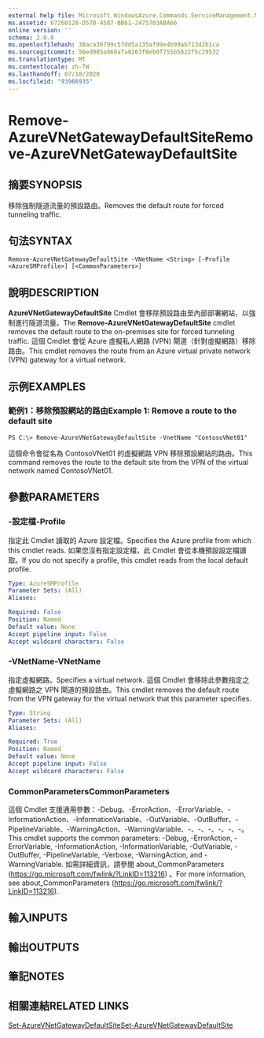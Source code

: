 ```yaml
---
external help file: Microsoft.WindowsAzure.Commands.ServiceManagement.Network.dll-Help.xml
ms.assetid: 67260128-D57B-4587-BB61-2475703ABA66
online version: ''
schema: 2.0.0
ms.openlocfilehash: 38aca36799c57dd5a135af99e4b99ab713d2b1ca
ms.sourcegitcommit: 56ed085a868afa8263f8eb0f755b5822f5c29532
ms.translationtype: MT
ms.contentlocale: zh-TW
ms.lasthandoff: 07/18/2020
ms.locfileid: "93966935"
---
```

# <span data-ttu-id="c7bd3-101">Remove-AzureVNetGatewayDefaultSite</span><span class="sxs-lookup"><span data-stu-id="c7bd3-101">Remove-AzureVNetGatewayDefaultSite</span></span>

## <span data-ttu-id="c7bd3-102">摘要</span><span class="sxs-lookup"><span data-stu-id="c7bd3-102">SYNOPSIS</span></span>
<span data-ttu-id="c7bd3-103">移除強制隧道流量的預設路由。</span><span class="sxs-lookup"><span data-stu-id="c7bd3-103">Removes the default route for forced tunneling traffic.</span></span>

## <span data-ttu-id="c7bd3-104">句法</span><span class="sxs-lookup"><span data-stu-id="c7bd3-104">SYNTAX</span></span>

```
Remove-AzureVNetGatewayDefaultSite -VNetName <String> [-Profile <AzureSMProfile>] [<CommonParameters>]
```

## <span data-ttu-id="c7bd3-105">說明</span><span class="sxs-lookup"><span data-stu-id="c7bd3-105">DESCRIPTION</span></span>
<span data-ttu-id="c7bd3-106">**AzureVNetGatewayDefaultSite** Cmdlet 會移除預設路由至內部部署網站，以強制進行隧道流量。</span><span class="sxs-lookup"><span data-stu-id="c7bd3-106">The **Remove-AzureVNetGatewayDefaultSite** cmdlet removes the default route to the on-premises site for forced tunneling traffic.</span></span>
<span data-ttu-id="c7bd3-107">這個 Cmdlet 會從 Azure 虛擬私人網路 (VPN) 閘道（針對虛擬網路）移除路由。</span><span class="sxs-lookup"><span data-stu-id="c7bd3-107">This cmdlet removes the route from an Azure virtual private network (VPN) gateway for a virtual network.</span></span>

## <span data-ttu-id="c7bd3-108">示例</span><span class="sxs-lookup"><span data-stu-id="c7bd3-108">EXAMPLES</span></span>

### <span data-ttu-id="c7bd3-109">範例1：移除預設網站的路由</span><span class="sxs-lookup"><span data-stu-id="c7bd3-109">Example 1: Remove a route to the default site</span></span>
```
PS C:\> Remove-AzureVNetGatewayDefaultSite -VnetName "ContosoVNet01"
```

<span data-ttu-id="c7bd3-110">這個命令會從名為 ContosoVNet01 的虛擬網路 VPN 移除預設網站的路由。</span><span class="sxs-lookup"><span data-stu-id="c7bd3-110">This command removes the route to the default site from the VPN of the virtual network named ContosoVNet01.</span></span>

## <span data-ttu-id="c7bd3-111">參數</span><span class="sxs-lookup"><span data-stu-id="c7bd3-111">PARAMETERS</span></span>

### <span data-ttu-id="c7bd3-112">-設定檔</span><span class="sxs-lookup"><span data-stu-id="c7bd3-112">-Profile</span></span>
<span data-ttu-id="c7bd3-113">指定此 Cmdlet 讀取的 Azure 設定檔。</span><span class="sxs-lookup"><span data-stu-id="c7bd3-113">Specifies the Azure profile from which this cmdlet reads.</span></span>
<span data-ttu-id="c7bd3-114">如果您沒有指定設定檔，此 Cmdlet 會從本機預設設定檔讀取。</span><span class="sxs-lookup"><span data-stu-id="c7bd3-114">If you do not specify a profile, this cmdlet reads from the local default profile.</span></span>

```yaml
Type: AzureSMProfile
Parameter Sets: (All)
Aliases: 

Required: False
Position: Named
Default value: None
Accept pipeline input: False
Accept wildcard characters: False
```

### <span data-ttu-id="c7bd3-115">-VNetName</span><span class="sxs-lookup"><span data-stu-id="c7bd3-115">-VNetName</span></span>
<span data-ttu-id="c7bd3-116">指定虛擬網路。</span><span class="sxs-lookup"><span data-stu-id="c7bd3-116">Specifies a virtual network.</span></span>
<span data-ttu-id="c7bd3-117">這個 Cmdlet 會移除此參數指定之虛擬網路之 VPN 閘道的預設路由。</span><span class="sxs-lookup"><span data-stu-id="c7bd3-117">This cmdlet removes the default route from the VPN gateway for the virtual network that this parameter specifies.</span></span>

```yaml
Type: String
Parameter Sets: (All)
Aliases: 

Required: True
Position: Named
Default value: None
Accept pipeline input: False
Accept wildcard characters: False
```

### <span data-ttu-id="c7bd3-118">CommonParameters</span><span class="sxs-lookup"><span data-stu-id="c7bd3-118">CommonParameters</span></span>
<span data-ttu-id="c7bd3-119">這個 Cmdlet 支援通用參數：-Debug、-ErrorAction、-ErrorVariable、-InformationAction、-InformationVariable、-OutVariable、-OutBuffer、-PipelineVariable、-WarningAction、-WarningVariable、-、-、-、-、-、-。</span><span class="sxs-lookup"><span data-stu-id="c7bd3-119">This cmdlet supports the common parameters: -Debug, -ErrorAction, -ErrorVariable, -InformationAction, -InformationVariable, -OutVariable, -OutBuffer, -PipelineVariable, -Verbose, -WarningAction, and -WarningVariable.</span></span> <span data-ttu-id="c7bd3-120">如需詳細資訊，請參閱 about_CommonParameters (https://go.microsoft.com/fwlink/?LinkID=113216) 。</span><span class="sxs-lookup"><span data-stu-id="c7bd3-120">For more information, see about_CommonParameters (https://go.microsoft.com/fwlink/?LinkID=113216).</span></span>

## <span data-ttu-id="c7bd3-121">輸入</span><span class="sxs-lookup"><span data-stu-id="c7bd3-121">INPUTS</span></span>

## <span data-ttu-id="c7bd3-122">輸出</span><span class="sxs-lookup"><span data-stu-id="c7bd3-122">OUTPUTS</span></span>

## <span data-ttu-id="c7bd3-123">筆記</span><span class="sxs-lookup"><span data-stu-id="c7bd3-123">NOTES</span></span>

## <span data-ttu-id="c7bd3-124">相關連結</span><span class="sxs-lookup"><span data-stu-id="c7bd3-124">RELATED LINKS</span></span>

[<span data-ttu-id="c7bd3-125">Set-AzureVNetGatewayDefaultSite</span><span class="sxs-lookup"><span data-stu-id="c7bd3-125">Set-AzureVNetGatewayDefaultSite</span></span>](./Set-AzureVNetGatewayDefaultSite.md)
